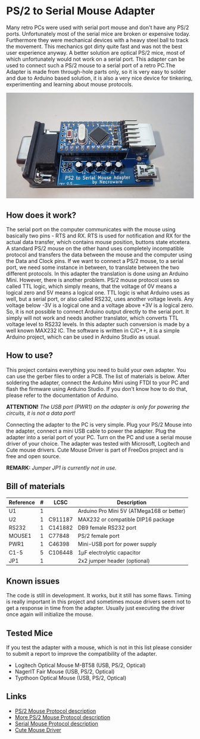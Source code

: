 # PS/2 to Serial Mouse Adapter

Many retro PCs were used with serial port mouse and don't have any PS/2 ports.
Unfortunately most of the serial mice are broken or expensive today. Furthermore
they were mechanical devices with a heavy steel ball to track the movement. This
mechanics got dirty quite fast and was not the best user experience anyway. A
better solution are optical PS/2 mice, most of which unfortunately would not 
work on a serial port. This adapter can be used to connect such a PS/2 mouse to
a serial port of a retro PC.The Adapter is made from through-hole parts only, so
it is very easy to solder and due to Arduino based solution, it is also a very
nice device for tinkering, experimenting and learning about mouse protocols.

![ps2-adapter](images/top.jpg)

## How does it work?

The serial port on the computer communicates with the mouse using basically two
pins - RTS and RX. RTS is used for notification and RX for the actual data
transfer, which contains mouse position, buttons state etcetera. A standard PS/2
mouse on the other hand uses completely incompatible protocol and transfers the
data between the mouse and the computer using the Data and Clock pins. If we
want to connect a PS/2 mouse, to a serial port, we need some instance in
between, to translate between the two different protocols. In this adapter the
translation is done using an Arduino Mini. However, there is another problem.
PS/2 mouse  protocol uses so called TTL logic, which simply means, that the
voltage of 0V means a logical zero and 5V means a logical one. TTL logic is what
Arduino uses as well, but a serial port, or also called RS232, uses another
voltage levels. Any voltage below -3V is a logical one and a voltage above +3V
is a logical zero. So, it is not possible to connect Arduino output directly to
the serial port. It simply will not work and needs another translator, which
converts TTL voltage level to RS232 levels. In this adapter such conversion is
made by a well known MAX232 IC. The software is written in C/C++, it is a simple
Arduino project, which can be used in Arduino Studio as usual.

## How to use?

This project contains everything you need to build your own adapter. You can use
the gerber files to order a PCB. The list of materials is below. After soldering
the adapter, connect the Arduino Mini using FTDI to your PC and flash the 
firmware using Arduino Studio. If you don't know how to do that, please refer to
the documentation of Arduino. 

**ATTENTION!** *The USB port (PWR1) on the adapter is only for powering the
circuits, it is not a data port!*

Connecting the adapter to the PC is very simple. Plug your PS/2 Mouse into the
adapter, connect a mini USB cable to power the adapter. Plug the adapter into a
serial port of your PC. Turn on the PC and use a serial mouse driver of your
choice. The adapter was tested with Microsoft, Logitech and Cute mouse drivers.
Cute Mouse Driver is part of FreeDos project and is free and open source.

**REMARK:** *Jumper JP1 is currently not in use.*


## Bill of materials

Reference  |#  |LCSC   |Description
-----------|---|-------|------------------------------------------
U1         |1  |       | Arduino Pro Mini 5V (ATMega168 or better)
U2         |1  |C911187| MAX232 or compatible DIP16 package
RS232      |1  |C141882| DB9 female RS232 port
MOUSE1     |1  |C77848 | PS/2 female port
PWR1       |1  |C46398 | Mini-USB port for power supply
C1-5       |5  |C106448| 1µF electrolytic capacitor
JP1        |1  |       | 2x2 jumper header (optional)

## Known issues

The code is still in development. It works, but it still has some flaws. Timing
is really important in this project and sometimes mouse drivers seem not to get
a response in time from the adapter. Usually just executing the driver once
again will initialize the mouse.

## Tested Mice

If you test the adapter with a mouse, which is not in this list please consider
to submit a report to improve the compatibility of the adapter.

* Logitech Optical Mouse M-BT58 (USB, PS/2, Optical)
* NagerIT Fair Mouse (USB, PS/2, Optical)
* Typthoon Optical Mouse (USB, PS/2, Optical)

## Links

* [PS/2 Mouse Protocol description](https://isdaman.com/alsos/hardware/mouse/ps2interface.htm)
* [More PS/2 Mouse Protocol description](http://www-ug.eecg.utoronto.ca/desl/nios_devices_SoC/datasheets/PS2%20Protocol.htm)
* [Serial Mouse Protocol description](https://linux.die.net/man/4/mouse)
* [Cute Mouse Driver](http://cutemouse.sourceforge.net)
